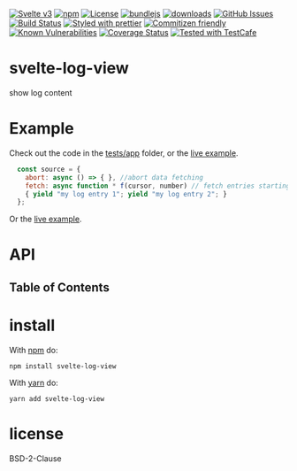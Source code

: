 [![Svelte v3](https://img.shields.io/badge/svelte-v3-orange.svg)](https://svelte.dev)
[![npm](https://img.shields.io/npm/v/svelte-log-view.svg)](https://www.npmjs.com/package/svelte-log-view)
[![License](https://img.shields.io/badge/License-BSD%203--Clause-blue.svg)](https://opensource.org/licenses/BSD-3-Clause)
[![bundlejs](https://deno.bundlejs.com/?q=svelte-log-view\&badge=detailed)](https://bundlejs.com/?q=svelte-log-view)
[![downloads](http://img.shields.io/npm/dm/svelte-log-view.svg?style=flat-square)](https://npmjs.org/package/svelte-log-view)
[![GitHub Issues](https://img.shields.io/github/issues/arlac77/svelte-log-view.svg?style=flat-square)](https://github.com/arlac77/svelte-log-view/issues)
[![Build Status](https://img.shields.io/endpoint.svg?url=https%3A%2F%2Factions-badge.atrox.dev%2Farlac77%2Fsvelte-log-view%2Fbadge\&style=flat)](https://actions-badge.atrox.dev/arlac77/svelte-log-view/goto)
[![Styled with prettier](https://img.shields.io/badge/styled_with-prettier-ff69b4.svg)](https://github.com/prettier/prettier)
[![Commitizen friendly](https://img.shields.io/badge/commitizen-friendly-brightgreen.svg)](http://commitizen.github.io/cz-cli/)
[![Known Vulnerabilities](https://snyk.io/test/github/arlac77/svelte-log-view/badge.svg)](https://snyk.io/test/github/arlac77/svelte-log-view)
[![Coverage Status](https://coveralls.io/repos/arlac77/svelte-log-view/badge.svg)](https://coveralls.io/github/arlac77/svelte-log-view)
[![Tested with TestCafe](https://img.shields.io/badge/tested%20with-TestCafe-2fa4cf.svg)](https://github.com/DevExpress/testcafe)

# svelte-log-view

show log content

# Example

Check out the code in the [tests/app](/tests/app) folder,
or the [live example](https://arlac77.github.io/components/svelte-log-view/tests/app/index.html).

```js
  const source = {
    abort: async () => { }, //abort data fetching
    fetch: async function * f(cursor, number) // fetch entries starting after cursor
    { yield "my log entry 1"; yield "my log entry 2"; }
  };
```

Or the [live example](https://svelte-log-view.netlify.app/tests/app/).

# API

<!-- Generated by documentation.js. Update this documentation by updating the source code. -->

## Table of Contents

# install

With [npm](http://npmjs.org) do:

```shell
npm install svelte-log-view
```

With [yarn](https://yarnpkg.com) do:

```shell
yarn add svelte-log-view
```

# license

BSD-2-Clause
